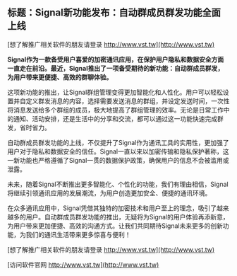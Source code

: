 ## **标题：Signal新功能发布：自动群成员群发功能全面上线**

[想了解推广相关软件的朋友请登录 http://www.vst.tw](http://www.vst.tw)

**Signal作为一款备受用户喜爱的加密通讯应用，在保护用户隐私和数据安全方面一直走在前沿。最近，Signal推出了一项备受期待的新功能：自动群成员群发，为用户带来更便捷、高效的群聊体验。**

这项新功能的推出，让Signal群组管理变得更加智能化和人性化。用户可以轻松设置并自定义群发消息的内容，选择需要发送消息的群组，并设定发送时间，一次性将消息发送给多个群组的成员，极大地提高了群组管理的效率。无论是日常工作中的通知、活动安排，还是生活中的分享和交流，都可以通过这一功能快速完成群发，省时省力。

自动群成员群发功能的上线，不仅提升了Signal作为通讯工具的实用性，更加强了用户对于隐私和数据安全的信任。Signal一直以来以加密传输和隐私保护著称，这一新功能也严格遵循了Signal一贯的数据保护政策，确保用户的信息不会被滥用或泄露。

未来，随着Signal不断推出更多智能化、个性化的功能，我们有理由相信，Signal将继续引领通讯应用的发展潮流，为用户创造更加安全、便捷的通讯环境。

在众多通讯应用中，Signal凭借其独特的加密技术和用户至上的理念，吸引了越来越多的用户。自动群成员群发功能的推出，无疑将为Signal的用户体验再添新意，为用户带来更加便捷、高效的沟通方式。让我们共同期待Signal未来更多的创新功能，为我们的通讯生活带来更多惊喜与便利！

[想了解推广相关软件的朋友请登录 http://www.vst.tw](http://www.vst.tw)


[访问软件官网 http://www.vst.tw](http://www.vst.tw)
